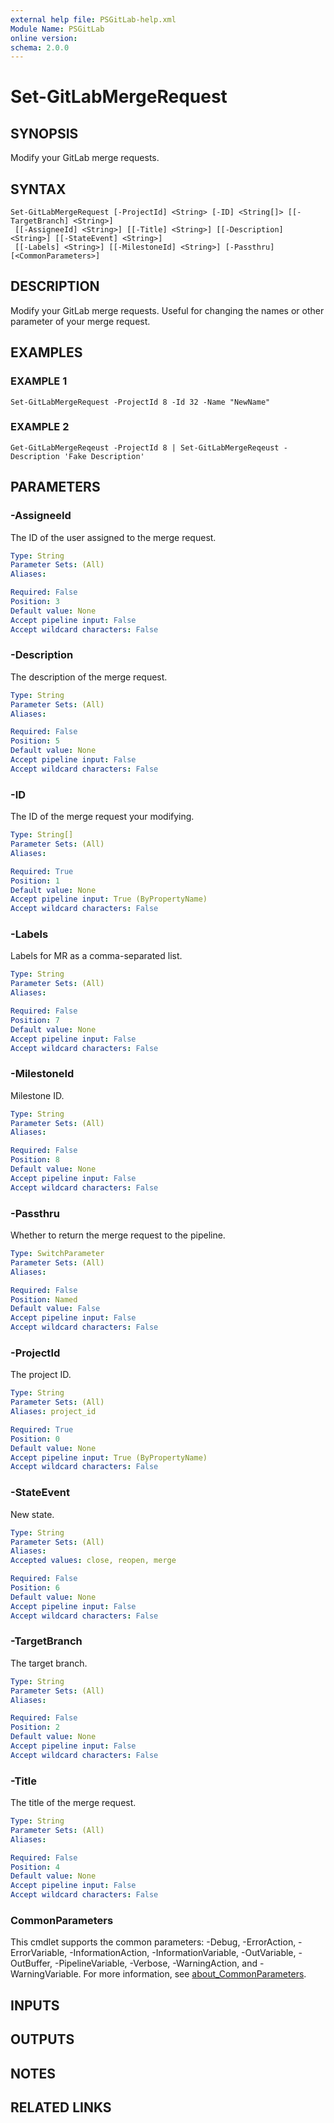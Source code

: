 ```yaml
---
external help file: PSGitLab-help.xml
Module Name: PSGitLab
online version:
schema: 2.0.0
---
```


# Set-GitLabMergeRequest

## SYNOPSIS
Modify your GitLab merge requests.

## SYNTAX

```
Set-GitLabMergeRequest [-ProjectId] <String> [-ID] <String[]> [[-TargetBranch] <String>]
 [[-AssigneeId] <String>] [[-Title] <String>] [[-Description] <String>] [[-StateEvent] <String>]
 [[-Labels] <String>] [[-MilestoneId] <String>] [-Passthru] [<CommonParameters>]
```

## DESCRIPTION
Modify your GitLab merge requests.
Useful for changing the names or other parameter of your merge request.

## EXAMPLES

### EXAMPLE 1
```
Set-GitLabMergeRequest -ProjectId 8 -Id 32 -Name "NewName"
```

### EXAMPLE 2
```
Get-GitLabMergeReqeust -ProjectId 8 | Set-GitLabMergeReqeust -Description 'Fake Description'
```

## PARAMETERS

### -AssigneeId
The ID of the user assigned to the merge request.

```yaml
Type: String
Parameter Sets: (All)
Aliases:

Required: False
Position: 3
Default value: None
Accept pipeline input: False
Accept wildcard characters: False
```

### -Description
The description of the merge request.

```yaml
Type: String
Parameter Sets: (All)
Aliases:

Required: False
Position: 5
Default value: None
Accept pipeline input: False
Accept wildcard characters: False
```

### -ID
The ID of the merge request your modifying.

```yaml
Type: String[]
Parameter Sets: (All)
Aliases:

Required: True
Position: 1
Default value: None
Accept pipeline input: True (ByPropertyName)
Accept wildcard characters: False
```

### -Labels
Labels for MR as a comma-separated list.

```yaml
Type: String
Parameter Sets: (All)
Aliases:

Required: False
Position: 7
Default value: None
Accept pipeline input: False
Accept wildcard characters: False
```

### -MilestoneId
Milestone ID.

```yaml
Type: String
Parameter Sets: (All)
Aliases:

Required: False
Position: 8
Default value: None
Accept pipeline input: False
Accept wildcard characters: False
```

### -Passthru
Whether to return the merge request to the pipeline.

```yaml
Type: SwitchParameter
Parameter Sets: (All)
Aliases:

Required: False
Position: Named
Default value: False
Accept pipeline input: False
Accept wildcard characters: False
```

### -ProjectId
The project ID.

```yaml
Type: String
Parameter Sets: (All)
Aliases: project_id

Required: True
Position: 0
Default value: None
Accept pipeline input: True (ByPropertyName)
Accept wildcard characters: False
```

### -StateEvent
New state.

```yaml
Type: String
Parameter Sets: (All)
Aliases:
Accepted values: close, reopen, merge

Required: False
Position: 6
Default value: None
Accept pipeline input: False
Accept wildcard characters: False
```

### -TargetBranch
The target branch.

```yaml
Type: String
Parameter Sets: (All)
Aliases:

Required: False
Position: 2
Default value: None
Accept pipeline input: False
Accept wildcard characters: False
```

### -Title
The title of the merge request.

```yaml
Type: String
Parameter Sets: (All)
Aliases:

Required: False
Position: 4
Default value: None
Accept pipeline input: False
Accept wildcard characters: False
```

### CommonParameters
This cmdlet supports the common parameters: -Debug, -ErrorAction, -ErrorVariable, -InformationAction, -InformationVariable, -OutVariable, -OutBuffer, -PipelineVariable, -Verbose, -WarningAction, and -WarningVariable. For more information, see [about_CommonParameters](http://go.microsoft.com/fwlink/?LinkID=113216).

## INPUTS

## OUTPUTS

## NOTES

## RELATED LINKS
